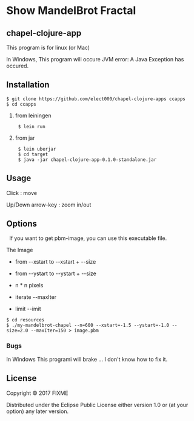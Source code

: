 # Show MandelBrot Fractal
## chapel-clojure-app

 This program is for linux (or Mac) 
 
 In Windows, This program will occure JVM error: A Java Exception has occured.
  
  
## Installation

    $ git clone https://github.com/elect000/chapel-clojure-apps ccapps 
    $ cd ccapps
1. from leiningen

        $ lein run
2. from jar

        $ lein uberjar
        $ cd target 
        $ java -jar chapel-clojure-app-0.1.0-standalone.jar 
## Usage

Click : move

Up/Down arrow-key : zoom in/out

## Options
   If you want to get pbm-image, you can use this executable file.

   The Image

   - from --xstart to --xstart + --size 
    
   - from --ystart to --ystart + --size
    
   - n * n pixels 
    
   - iterate --maxIter
    
   - limit --imit
        
    $ cd resources
    $ ./my-mandelbrot-chapel --n=600 --xstart=-1.5 --ystart=-1.0 --size=2.0 --maxIter=150 > image.pbm

### Bugs

 In Windows This programi will brake ... I don't know how to fix it.

## License

Copyright © 2017 FIXME

Distributed under the Eclipse Public License either version 1.0 or (at
your option) any later version.
